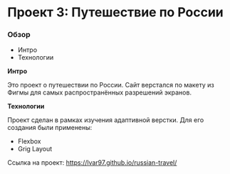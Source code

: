 # Проект 3: Путешествие по России

### Обзор
* Интро
* Технологии

**Интро**

Это проект о путешествии по России.
Сайт верстался по макету из Фигмы для самых распространённых разрешений экранов.

**Технологии**

Проект сделан в рамках изучения адаптивной верстки. 
Для его создания были применены: 

* Flexbox
* Grig Layout

Ссылка на проект:
https://lvar97.github.io/russian-travel/